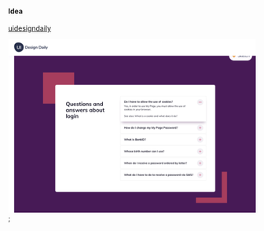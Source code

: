 #### Idea

[uidesigndaily](https://uidesigndaily.com/posts/sketch-accordion-website-day-1175)

![](./idea.png);
